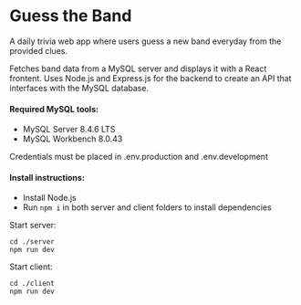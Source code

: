 # Guess the Band

A daily trivia web app where users guess a new band everyday from the provided clues.

Fetches band data from a MySQL server and displays it with a React frontent. Uses Node.js and Express.js for the backend to create an API that interfaces with the MySQL database.

#### Required MySQL tools:

- MySQL Server 8.4.6 LTS
- MySQL Workbench 8.0.43

Credentials must be placed in .env.production and .env.development

#### Install instructions:

- Install Node.js
- Run `npm i` in both server and client folders to install dependencies

Start server:

```
cd ./server
npm run dev
```

Start client:

```
cd ./client
npm run dev
```
